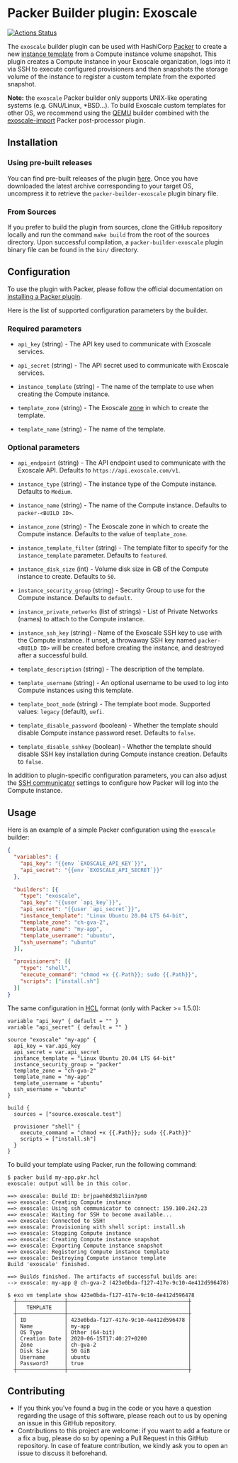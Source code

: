 # Packer Builder plugin: Exoscale

[![Actions Status](https://github.com/exoscale/packer-builder-exoscale/workflows/CI/badge.svg)](https://github.com/exoscale/packer-builder-exoscale/actions?query=workflow%3ACI)

The `exoscale` builder plugin can be used with HashiCorp [Packer][packer]
to create a new [instance template][customtemplatesdoc] from a Compute
instance volume snapshot. This plugin creates a Compute instance in your
Exoscale organization, logs into it via SSH to execute configured
provisioners and then snapshots the storage volume of the instance to
register a custom template from the exported snapshot.

**Note:** the `exoscale` Packer builder only supports UNIX-like operating
systems (e.g. GNU/Linux, \*BSD...). To build Exoscale custom templates for
other OS, we recommend using the [QEMU][packerqemu] builder combined with the
[exoscale-import][exoscale-import] Packer post-processor plugin.


## Installation

### Using pre-built releases

You can find pre-built releases of the plugin [here][releases].
Once you have downloaded the latest archive corresponding to your target OS,
uncompress it to retrieve the `packer-builder-exoscale` plugin binary file.


### From Sources

If you prefer to build the plugin from sources, clone the GitHub repository
locally and run the command `make build` from the root of the sources
directory. Upon successful compilation, a `packer-builder-exoscale` plugin
binary file can be found in the `bin/` directory.


## Configuration

To use the plugin with Packer, please follow the official documentation on
[installing a Packer plugin][packerplugindoc].

Here is the list of supported configuration parameters by the builder.


### Required parameters

- `api_key` (string) - The API key used to communicate with Exoscale services.

- `api_secret` (string) - The API secret used to communicate with Exoscale
  services.

- `instance_template` (string) - The name of the template to use when creating
  the Compute instance.

- `template_zone` (string) - The Exoscale [zone][zones] in which to create the
  template.
  
- `template_name` (string) - The name of the template.


### Optional parameters

- `api_endpoint` (string) - The API endpoint used to communicate with the
  Exoscale API. Defaults to `https://api.exoscale.com/v1`.

- `instance_type` (string) - The instance type of the Compute instance.
  Defaults to `Medium`.

- `instance_name` (string) - The name of the Compute instance.
  Defaults to `packer-<BUILD ID>`.

- `instance_zone` (string) - The Exoscale zone in which to create the Compute
  instance. Defaults to the value of `template_zone`.

- `instance_template_filter` (string) - The template filter to specify for the
  `instance_template` parameter. Defaults to `featured`.

- `instance_disk_size` (int) - Volume disk size in GB of the Compute instance
  to create. Defaults to `50`.

- `instance_security_group` (string) - Security Group to use for the Compute
  instance. Defaults to `default`.

- `instance_private_networks` (list of strings) - List of Private Networks
  (names) to attach to the Compute instance.

- `instance_ssh_key` (string) - Name of the Exoscale SSH key to use with the
  Compute instance. If unset, a throwaway SSH key named `packer-<BUILD ID>`
  will be created before creating the instance, and destroyed after a
  successful build.

- `template_description` (string) - The description of the template.

- `template_username` (string) - An optional username to be used to log into
  Compute instances using this template.

- `template_boot_mode` (string) - The template boot mode. Supported values: `legacy` (default), `uefi`.

- `template_disable_password` (boolean) - Whether the template should disable
  Compute instance password reset. Defaults to `false`.

- `template_disable_sshkey` (boolean) - Whether the template should disable
  SSH key installation during Compute instance creation. Defaults to `false`.

In addition to plugin-specific configuration parameters, you can also adjust
the [SSH communicator][packerssh] settings to configure how Packer will log
into the Compute instance.


## Usage

Here is an example of a simple Packer configuration using the `exoscale`
builder:

```json
{
  "variables": {
    "api_key": "{{env `EXOSCALE_API_KEY`}}",
    "api_secret": "{{env `EXOSCALE_API_SECRET`}}"
  },

  "builders": [{
    "type": "exoscale",
    "api_key": "{{user `api_key`}}",
    "api_secret": "{{user `api_secret`}}",
    "instance_template": "Linux Ubuntu 20.04 LTS 64-bit",
    "template_zone": "ch-gva-2",
    "template_name": "my-app",
    "template_username": "ubuntu",
    "ssh_username": "ubuntu"
  }],

  "provisioners": [{
    "type": "shell",
    "execute_command": "chmod +x {{.Path}}; sudo {{.Path}}",
    "scripts": ["install.sh"] 
  }]
}
```

The same configuration in [HCL][packerhcl] format (only with Packer >= 1.5.0):

```hcl
variable "api_key" { default = "" }
variable "api_secret" { default = "" }

source "exoscale" "my-app" {
  api_key = var.api_key
  api_secret = var.api_secret
  instance_template = "Linux Ubuntu 20.04 LTS 64-bit"
  instance_security_group = "packer"
  template_zone = "ch-gva-2"
  template_name = "my-app"
  template_username = "ubuntu"
  ssh_username = "ubuntu"
}

build {
  sources = ["source.exoscale.test"]

  provisioner "shell" {
    execute_command = "chmod +x {{.Path}}; sudo {{.Path}}"
    scripts = ["install.sh"]
  }
}
```

To build your template using Packer, run the following command:

```console
$ packer build my-app.pkr.hcl
exoscale: output will be in this color.

==> exoscale: Build ID: brjpaeh8d3b2liin7pm0
==> exoscale: Creating Compute instance
==> exoscale: Using ssh communicator to connect: 159.100.242.23
==> exoscale: Waiting for SSH to become available...
==> exoscale: Connected to SSH!
==> exoscale: Provisioning with shell script: install.sh
==> exoscale: Stopping Compute instance
==> exoscale: Creating Compute instance snapshot
==> exoscale: Exporting Compute instance snapshot
==> exoscale: Registering Compute instance template
==> exoscale: Destroying Compute instance template
Build 'exoscale' finished.

==> Builds finished. The artifacts of successful builds are:
--> exoscale: my-app @ ch-gva-2 (423e0bda-f127-417e-9c10-4e412d596478)

$ exo vm template show 423e0bda-f127-417e-9c10-4e412d596478
  ┼───────────────┼──────────────────────────────────────┼
  │   TEMPLATE    │                                      │
  ┼───────────────┼──────────────────────────────────────┼
  │ ID            │ 423e0bda-f127-417e-9c10-4e412d596478 │
  │ Name          │ my-app                               │
  │ OS Type       │ Other (64-bit)                       │
  │ Creation Date │ 2020-06-15T17:40:27+0200             │
  │ Zone          │ ch-gva-2                             │
  │ Disk Size     │ 50 GiB                               │
  │ Username      │ ubuntu                               │
  │ Password?     │ true                                 │
  ┼───────────────┼──────────────────────────────────────┼
```


## Contributing

* If you think you've found a bug in the code or you have a question regarding
  the usage of this software, please reach out to us by opening an issue in
  this GitHub repository.
* Contributions to this project are welcome: if you want to add a feature or a
  fix a bug, please do so by opening a Pull Request in this GitHub repository.
  In case of feature contribution, we kindly ask you to open an issue to
  discuss it beforehand.


[releases]: https://github.com/exoscale/packer-builder-exoscale/releases
[packer]: https://www.packer.io/
[packerqemu]: https://www.packer.io/docs/builders/qemu/
[customtemplatesdoc]: https://community.exoscale.com/documentation/compute/custom-templates/
[packerplugindoc]: https://www.packer.io/docs/extending/plugins/#installing-plugins
[packerhcl]: https://www.packer.io/guides/hcl/
[packerssh]: https://www.packer.io/docs/communicators/ssh/
[exoscale-import]: https://github.com/exoscale/packer-post-processor-exoscale-import
[zones]: https://www.exoscale.com/datacenters/
